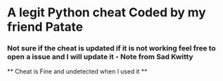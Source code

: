
# A legit Python cheat Coded by my friend Patate 

### Not sure if the cheat is updated if it is not working feel free to open a issue and I will update it - Note from Sad Kwitty

** Cheat is Fine and undetected when I used it **

